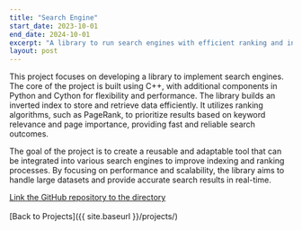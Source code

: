 ```yaml
---
title: "Search Engine"
start_date: 2023-10-01
end_date: 2024-10-01
excerpt: "A library to run search engines with efficient ranking and indexing."
layout: post
---
```


This project focuses on developing a library to implement search engines. The core of the project is built using C++, with additional components in Python and Cython for flexibility and performance. The library builds an inverted index to store and retrieve data efficiently. It utilizes ranking algorithms, such as PageRank, to prioritize results based on keyword relevance and page importance, providing fast and reliable search outcomes.

The goal of the project is to create a reusable and adaptable tool that can be integrated into various search engines to improve indexing and ranking processes. By focusing on performance and scalability, the library aims to handle large datasets and provide accurate search results in real-time.

[Link the GitHub repository to the directory](https://github.com/pedrobiqua/Search_Engine)
<br>
<br>
[Back to Projects]({{ site.baseurl }}/projects/)